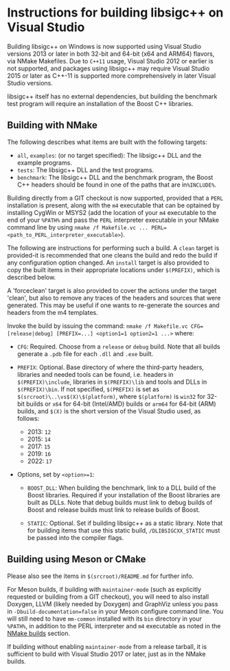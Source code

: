 Instructions for building libsigc++ on Visual Studio
=

Building libsigc++ on Windows is now supported using Visual Studio
versions 2013 or later in both 32-bit and 64-bit (x64 and ARM64) flavors,
via NMake Makefiles.  Due to `C++11` usage, Visual Studio 2012 or
earlier is not supported, and packages using libsigc++ may require Visual
Studio 2015 or later as C++-11 is supported more comprehensively in later
Visual Studio versions.

libsigc++ itself has no external dependencies, but building the
benchmark test program will require an installation of the Boost
C++ libraries.

## Building with NMake

The following describes what items are built with the following
targets:

* `all`, `examples`: (or no target specified): The libsigc++ DLL and the example programs.
* `tests`: The libsigc++ DLL and the test programs.
* `benchmark`: The libsigc++ DLL and the benchmark program, the Boost C++ headers should be found in one of the paths that are in`%INCLUDE%`.

Building directly from a GIT checkout is now supported, provided that a `PERL`
installation is present, along with the `m4` executable that can be optained
by installing CygWin or MSYS2 (add the location of your `m4` executable to the
end of your `%PATH%` and pass the `PERL` interpreter executable in your NMake
command line by using `nmake /f Makefile.vc ... PERL=<path_to_PERL_interpreter_executable>`).

The following are instructions for performing such a build.  A `clean` target is
provided-it is recommended that one cleans the build and redo the build if any
configuration option changed.  An `install` target is also provided to copy the
built items in their appropriate locations under `$(PREFIX)`, which is described
below.

A 'forceclean' target is also provided to cover the actions under the target
'clean', but also to remove any traces of the headers and sources that were
generated.  This may be useful if one wants to re-generate the sources and headers
from the m4 templates.

Invoke the build by issuing the command:
`nmake /f Makefile.vc CFG=[release|debug] [PREFIX=...] <option1=1 option2=1 ...>`
where:

* `CFG`: Required.  Choose from a `release` or `debug` build.  Note that
 all builds generate a `.pdb` file for each `.dll` and `.exe` built.

* `PREFIX`: Optional.  Base directory of where the third-party headers, libraries
and needed tools can be found, i.e. headers in `$(PREFIX)\include`,
libraries in `$(PREFIX)\lib` and tools and DLLs in `$(PREFIX)\bin`.  If not
specified, `$(PREFIX)` is set as `$(srcroot)\..\vs$(X)\$(platform)`, where
`$(platform)` is `win32` for 32-bit builds or `x64` for 64-bit (Intel/AMD)
builds or `arm64` for 64-bit (ARM) builds, and `$(X)` is the short version of the
Visual Studio used, as follows:
  * 2013: `12`
  * 2015: `14`
  * 2017: `15`
  * 2019: `16`
  * 2022: `17`

* Options, set by `<option>=1`:

  * `BOOST_DLL`: When building the benchmark, link to a DLL build of the Boost
libraries.  Required if your installation of the Boost libraries are built as DLLs.
Note that debug builds must link to debug builds of Boost and release builds must
link to release builds of Boost.

  *  `STATIC`: Optional.  Set if building libsigc++ as a static library. Note that
for building items that use this static build, `/DLIBSIGCXX_STATIC`
must be passed into the compiler flags.

## Building using Meson or CMake

Please also see the items in `$(srcroot)/README.md` for further info.

For Meson builds, if building with `maintainer-mode` (such as explicitly requested or
building from a GIT checkout), you will need to also install Doxygen, LLVM (likely needed by
Doxygen) and GraphViz unless you pass in `-Dbuild-documentation=false` in your Meson
configure command line.  You will still need to have `mm-common` installed with its `bin`
directory in your `%PATH%`, in addition to the PERL interpreter and `m4`
executable as noted in the [NMake builds](#Building-with-NMake) section.

If building without enabling `maintainer-mode` from a release tarball, it is sufficient to
build with Visual Studio 2017 or later, just as in the NMake builds.
